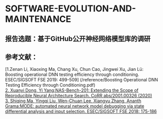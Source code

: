 # SOFTWARE-EVOLUTION-AND-MAINTENANCE
## 报告选题：基于GitHub公开神经网络模型库的调研
## 参考文献：
[1.Zenan Li, Xiaoxing Ma, Chang Xu, Chun Cao, Jingwei Xu, Jian Lü: Boosting operational DNN testing efficiency through conditioning. ESEC/SIGSOFT FSE 2019: 499-509] (/reference/Boosting Operational DNN Testing Efficiency through Conditioning.pdf)  
[2.	Xuanyi Dong, Yi Yang:NAS-Bench-201: Extending the Scope of Reproducible Neural Architecture Search. CoRR abs/2001.00326 (2020)](/reference/2001.00326.pdf)  
[3.	Shiqing Ma, Yingqi Liu, Wen-Chuan Lee, Xiangyu Zhang, Ananth Grama:MODE: automated neural network model debugging via state differential analysis and input selection. ESEC/SIGSOFT FSE 2018: 175-186](/reference/3236024.3236082.pdf)  

